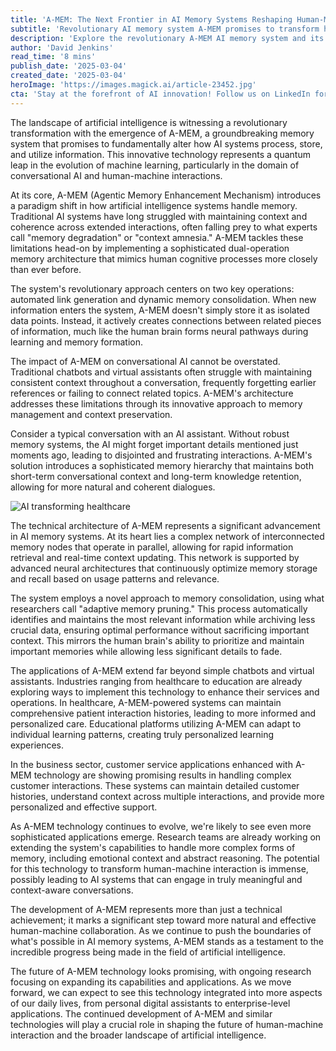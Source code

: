 ```yaml
---
title: 'A-MEM: The Next Frontier in AI Memory Systems Reshaping Human-Machine Interaction'
subtitle: 'Revolutionary AI memory system A-MEM promises to transform how machines process and retain information'
description: 'Explore the revolutionary A-MEM AI memory system and its implications for human-machine interaction. Discover how this technology is reshaping various industries, from healthcare to education, through sophisticated memory management and context preservation.'
author: 'David Jenkins'
read_time: '8 mins'
publish_date: '2025-03-04'
created_date: '2025-03-04'
heroImage: 'https://images.magick.ai/article-23452.jpg'
cta: 'Stay at the forefront of AI innovation! Follow us on LinkedIn for the latest updates on A-MEM and other groundbreaking developments in artificial intelligence.'
---
```


The landscape of artificial intelligence is witnessing a revolutionary transformation with the emergence of A-MEM, a groundbreaking memory system that promises to fundamentally alter how AI systems process, store, and utilize information. This innovative technology represents a quantum leap in the evolution of machine learning, particularly in the domain of conversational AI and human-machine interactions.

At its core, A-MEM (Agentic Memory Enhancement Mechanism) introduces a paradigm shift in how artificial intelligence systems handle memory. Traditional AI systems have long struggled with maintaining context and coherence across extended interactions, often falling prey to what experts call "memory degradation" or "context amnesia." A-MEM tackles these limitations head-on by implementing a sophisticated dual-operation memory architecture that mimics human cognitive processes more closely than ever before.

The system's revolutionary approach centers on two key operations: automated link generation and dynamic memory consolidation. When new information enters the system, A-MEM doesn't simply store it as isolated data points. Instead, it actively creates connections between related pieces of information, much like the human brain forms neural pathways during learning and memory formation.

The impact of A-MEM on conversational AI cannot be overstated. Traditional chatbots and virtual assistants often struggle with maintaining consistent context throughout a conversation, frequently forgetting earlier references or failing to connect related topics. A-MEM's architecture addresses these limitations through its innovative approach to memory management and context preservation.

Consider a typical conversation with an AI assistant. Without robust memory systems, the AI might forget important details mentioned just moments ago, leading to disjointed and frustrating interactions. A-MEM's solution introduces a sophisticated memory hierarchy that maintains both short-term conversational context and long-term knowledge retention, allowing for more natural and coherent dialogues.

![AI transforming healthcare](https://images.magick.ai/article-23452.jpg)

The technical architecture of A-MEM represents a significant advancement in AI memory systems. At its heart lies a complex network of interconnected memory nodes that operate in parallel, allowing for rapid information retrieval and real-time context updating. This network is supported by advanced neural architectures that continuously optimize memory storage and recall based on usage patterns and relevance.

The system employs a novel approach to memory consolidation, using what researchers call "adaptive memory pruning." This process automatically identifies and maintains the most relevant information while archiving less crucial data, ensuring optimal performance without sacrificing important context. This mirrors the human brain's ability to prioritize and maintain important memories while allowing less significant details to fade.

The applications of A-MEM extend far beyond simple chatbots and virtual assistants. Industries ranging from healthcare to education are already exploring ways to implement this technology to enhance their services and operations. In healthcare, A-MEM-powered systems can maintain comprehensive patient interaction histories, leading to more informed and personalized care. Educational platforms utilizing A-MEM can adapt to individual learning patterns, creating truly personalized learning experiences.

In the business sector, customer service applications enhanced with A-MEM technology are showing promising results in handling complex customer interactions. These systems can maintain detailed customer histories, understand context across multiple interactions, and provide more personalized and effective support.

As A-MEM technology continues to evolve, we're likely to see even more sophisticated applications emerge. Research teams are already working on extending the system's capabilities to handle more complex forms of memory, including emotional context and abstract reasoning. The potential for this technology to transform human-machine interaction is immense, possibly leading to AI systems that can engage in truly meaningful and context-aware conversations.

The development of A-MEM represents more than just a technical achievement; it marks a significant step toward more natural and effective human-machine collaboration. As we continue to push the boundaries of what's possible in AI memory systems, A-MEM stands as a testament to the incredible progress being made in the field of artificial intelligence.

The future of A-MEM technology looks promising, with ongoing research focusing on expanding its capabilities and applications. As we move forward, we can expect to see this technology integrated into more aspects of our daily lives, from personal digital assistants to enterprise-level applications. The continued development of A-MEM and similar technologies will play a crucial role in shaping the future of human-machine interaction and the broader landscape of artificial intelligence.
